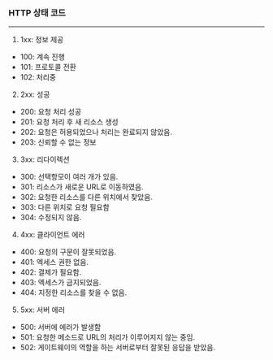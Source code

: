 ### HTTP 상태 코드

---

1. 1xx: 정보 제공

- 100: 계속 진행
- 101: 프로토콜 전환
- 102: 처리중

2. 2xx: 성공

- 200: 요청 처리 성공
- 201: 요청 처리 후 새 리소스 생성
- 202: 요청은 허용되었으나 처리는 완료되지 않았음.
- 203: 신뢰할 수 없는 정보

3. 3xx: 리다이렉션

- 300: 선택항모이 여러 개가 있음.
- 301: 리소스가 새로운 URL로 이동하였음.
- 302: 요청한 리소스를 다른 위치에서 찾았음.
- 303: 다른 위치로 요청 필요함
- 304: 수정되지 않음.

4. 4xx: 클라이언트 에러

- 400: 요청의 구문이 잘못되었음.
- 401: 엑세스 권한 없음.
- 402: 결제가 필요함.
- 403: 엑세스가 금지되었음.
- 404: 지정한 리소스를 찾을 수 없음.

5. 5xx: 서버 에러

- 500: 서버에 에러가 발생함
- 501: 요청한 메소드로 URL의 처리가 이루어지지 않는 중임.
- 502: 게이트웨이의 역할을 하는 서버로부터 잘못된 응답을 받았음.
